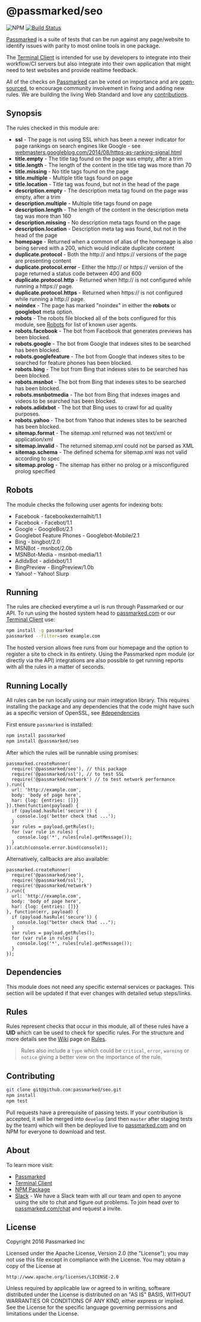 # @passmarked/seo

![NPM](https://img.shields.io/npm/dt/@passmarked/seo.svg) [![Build Status](https://travis-ci.org/passmarked/seo.svg)](https://travis-ci.org/passmarked/seo)

[Passmarked](http://passmarked.com) is a suite of tests that can be run against any page/website to identify issues with parity to most online tools in one package.

The [Terminal Client](http://npmjs.org/package/passmarked) is intended for use by developers to integrate into their workflow/CI servers but also integrate into their own application that might need to test websites and provide realtime feedback.

All of the checks on [Passmarked](http://passmarked.com) can be voted on importance and are [open-sourced](http://github.com/passmarked/suite), to encourage community involvement in fixing and adding new rules. We are building the living Web Standard and love any [contributions](#contributing).

## Synopsis

The rules checked in this module are:

* **ssl** - The page is not using SSL which has been a newer indicator for page rankings on search engines like Google - see [webmasters.googleblog.com/2014/08/https-as-ranking-signal.html](https://webmasters.googleblog.com/2014/08/https-as-ranking-signal.html)
* **title.empty** - The title tag found on the page was empty, after a trim
* **title.length** - The length of the content in the title tag was more than 70
* **title.missing** - No title tags found on the page
* **title.multiple** - Multiple title tags found on page
* **title.location** - Title tag was found, but not in the head of the page
* **description.empty** - The description meta tag found on the page was empty, after a trim
* **description.multiple** - Multiple title tags found on page
* **description.length** - The length of the content in the description meta tag was more than 160
* **description.missing** - No description meta tags found on the page
* **description.location** - Description meta tag was found, but not in the head of the page
* **homepage** - Returned when a common of alias of the homepage is also being served with a 200, which would indicate duplicate content
* **duplicate.protocol** - Both the http:// and https:// versions of the page are presenting content
* **duplicate.protocol.error** - Either the http:// or https:// version of the page returned a status code between 400 and 600
* **duplicate.protocol.http** - Returned when http:// is not configured while running a https:// page.
* **duplicate.protocol.https** - Returned when https:// is not configured while running a http:// page.
* **noindex** - The page has marked "noindex" in either the **robots** or **googlebot** meta option.
* **robots** - The robots file blocked all of the bots configured for this module, see [Robots](#robots) for list of known user agents.
* **robots.facebook** - The bot from Facebook that generates previews has been blocked.
* **robots.google** - The bot from Google that indexes sites to be searched has been blocked.
* **robots.googlefeature** - The bot from Google that indexes sites to be searched for feature phones has been blocked.
* **robots.bing** - The bot from Bing that indexes sites to be searched has been blocked.
* **robots.msnbot** - The bot from Bing that indexes sites to be searched has been blocked.
* **robots.msnbotmedia** - The bot from Bing that indexes images and videos to be searched has been blocked.
* **robots.adidxbot** - The bot that Bing uses to crawl for ad quality purposes.
* **robots.yahoo** - The bot from Yahoo that indexes sites to be searched has been blocked.
* **sitemap.format** - The sitemap.xml returned was not text/xml or application/xml
* **sitemap.invalid** - The returned sitemap.xml could not be parsed as XML
* **sitemap.schema** - The defined schema for sitemap.xml was not valid according to spec
* **sitemap.prolog** - The sitemap has either no prolog or a misconfigured prolog specified

## Robots

The module checks the following user agents for indexing bots:

* Facebook - facebookexternalhit/1.1
* Facebook - Facebot/1.1
* Google - GoogleBot/2.1
* Googlebot Feature Phones - Googlebot-Mobile/2.1
* Bing - bingbot/2.0
* MSNBot - msnbot/2.0b
* MSNBot-Media - msnbot-media/1.1
* AdIdxBot - adidxbot/1.1
* BingPreview - BingPreview/1.0b
* Yahoo! - Yahoo! Slurp

## Running

The rules are checked everytime a url is run through Passmarked or our API. To run using the hosted system head to [passmarked.com](http://passmarked.com) or our [Terminal Client](http://npmjs.org/package/passmarked) use:

```bash
npm install -g passmarked
passmarked --filter=seo example.com
```

The hosted version allows free runs from our homepage and the option to register a site to check in its entirety.
Using the Passmarked npm module (or directly via the API) integrations are also possible to get running reports with all the rules in a matter of seconds.

## Running Locally

All rules can be run locally using our main integration library. This requires installing the package and any dependencies that the code might have such as a specific version of OpenSSL, see [#dependencies](#dependencies)

First ensure `passmarked` is installed:

```bash
npm install passmarked
npm install @passmarked/seo
```

After which the rules will be runnable using promises:

```seo
passmarked.createRunner(
  require('@passmarked/seo'), // this package
  require('@passmarked/ssl'), // to test SSL
  require('@passmarked/network') // to test network performance
).run({
  url: 'http://example.com',
  body: 'body of page here',
  har: {log: {entries: []}}
}).then(function(payload) {
  if (payload.hasRule('secure')) {
    console.log('better check that ...');
  }
  var rules = payload.getRules();
  for (var rule in rules) {
    console.log('*', rules[rule].getMessage());
  }
}).catch(console.error.bind(console));
```

Alternatively, callbacks are also available:

```seo
passmarked.createRunner(
  require('@passmarked/seo'),
  require('@passmarked/ssl'),
  require('@passmarked/network')
).run({
  url: 'http://example.com',
  body: 'body of page here',
  har: {log: {entries: []}}
}, function(err, payload) {
  if (payload.hasRule('secure')) {
    console.log("better check that ...");
  }
  var rules = payload.getRules();
  for (var rule in rules) {
    console.log('*', rules[rule].getMessage());
  }
});
```

## Dependencies

This module does not need any specific external services or packages. This section will be updated if that ever changes with detailed setup steps/links.

## Rules

Rules represent checks that occur in this module, all of these rules have a **UID** which can be used to check for specific rules. For the structure and more details see the [Wiki](https://github.com/passmarked/passmarked/wiki) page on [Rules](https://github.com/passmarked/passmarked/wiki/Create).

> Rules also include a `type` which could be `critical`, `error`, `warning` or `notice` giving a better view on the importance of the rule.

## Contributing

```bash
git clone git@github.com:passmarked/seo.git
npm install
npm test
```

Pull requests have a prerequisite of passing tests. If your contribution is accepted, it will be merged into `develop` (and then `master` after staging tests by the team) which will then be deployed live to [passmarked.com](http://passmarked.com) and on NPM for everyone to download and test.

## About

To learn more visit:

* [Passmarked](http://passmarked.com)
* [Terminal Client](https://www.npmjs.com/package/passmarked)
* [NPM Package](https://www.npmjs.com/package/@passmarked/seo)
* [Slack](http://passmarked.com/chat) - We have a Slack team with all our team and open to anyone using the site to chat and figure out problems. To join head over to [passmarked.com/chat](http://passmarked.com/chat) and request a invite.

## License

Copyright 2016 Passmarked Inc

Licensed under the Apache License, Version 2.0 (the "License");
you may not use this file except in compliance with the License.
You may obtain a copy of the License at

    http://www.apache.org/licenses/LICENSE-2.0

Unless required by applicable law or agreed to in writing, software
distributed under the License is distributed on an "AS IS" BASIS,
WITHOUT WARRANTIES OR CONDITIONS OF ANY KIND, either express or implied.
See the License for the specific language governing permissions and
limitations under the License.
